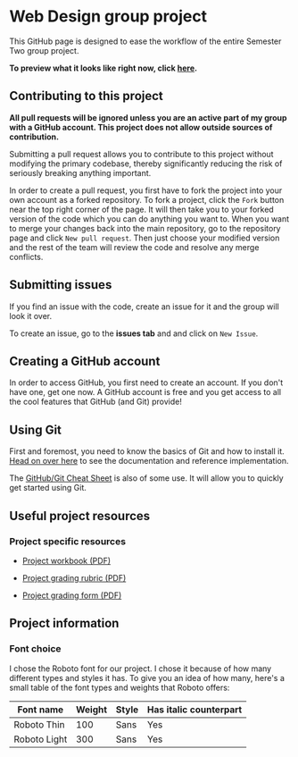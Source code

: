 # Web Design group project

This GitHub page is designed to ease the workflow of the entire Semester Two group project.

**To preview what it looks like right now, click <a href="http://alexsmithfanning.github.io/group-website-project/">here</a>.**

## Contributing to this project

**All pull requests will be ignored unless you are an active part of my group with a GitHub account. This project does not allow outside sources of contribution.**

Submitting a pull request allows you to contribute to this project without modifying the primary codebase, thereby significantly reducing the risk of seriously breaking anything important.

In order to create a pull request, you first have to fork the project into your own account as a forked repository. To fork a project, click the `Fork` button near the top right corner of the page. It will then take you to your forked version of the code which you can do anything you want to. When you want to merge your changes back into the main repository, go to the repository page and click `New pull request`. Then just choose your modified version and the rest of the team will review the code and resolve any merge conflicts.

## Submitting issues

If you find an issue with the code, create an issue for it and the group will look it over.

To create an issue, go to the **issues tab** and and click on `New Issue`.

## Creating a GitHub account

In order to access GitHub, you first need to create an account. If you don't have one, get one now. A GitHub account is free and you get access to all the cool features that GitHub (and Git) provide!

## Using Git

First and foremost, you need to know the basics of Git and how to install it. <a href="https://git-scm.com/doc">Head on over here</a> to see the documentation and reference implementation.

The <a href="https://training.github.com/kit/downloads/github-git-cheat-sheet.pdf">GitHub/Git Cheat Sheet</a> is also of some use. It will allow you to quickly get started using Git.

## Useful project resources

### Project specific resources

* <a href="https://drive.google.com/file/d/0B1rYkN6kTOtDdzBiWUJmTGNtMnM/view?usp=sharing">Project workbook (PDF)</a>

* <a href="https://drive.google.com/file/d/0B1rYkN6kTOtDMGpOSXIxXzd5T2c/view?usp=sharing">Project grading rubric (PDF)</a>

* <a href="https://drive.google.com/file/d/0B1rYkN6kTOtDWHc5OV85bXdKVjA/view?usp=sharing">Project grading form (PDF)</a>

## Project information

### Font choice

I chose the Roboto font for our project. I chose it because of how many different types and styles it has. To give you an idea of how many, here's a small table of the font types and weights that Roboto offers:

| Font name        | Weight    | Style | Has italic counterpart |
| ---------------- | --------- | ----- | ---------------------- |
| Roboto Thin      | 100       | Sans  | Yes                    |
| Roboto Light     | 300       | Sans  | Yes                    |
